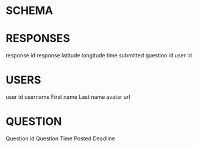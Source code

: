 # SCHEMA

# RESPONSES

response id
response
latitude
longitude
time submitted
question id
user id

# USERS

user id
username
First name
Last name
avatar url

# QUESTION

Question id
Question
Time Posted
Deadline
